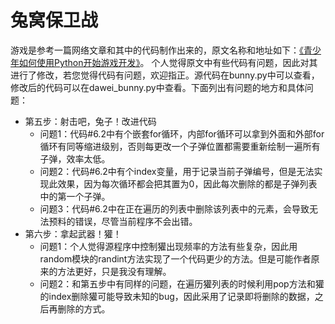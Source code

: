 兔窝保卫战
==========
游戏是参考一篇网络文章和其中的代码制作出来的，原文名称和地址如下：[《青少年如何使用Python开始游戏开发》](http://www.oschina.net/translate/beginning-game-programming-for-teens-with-python)。
个人觉得原文中有些代码有问题，因此对其进行了修改，若您觉得代码有问题，欢迎指正。源代码在bunny.py中可以查看，修改后的代码可以在dawei_bunny.py中查看。下面列出有问题的地方和具体问题：

- 第五步：射击吧，兔子！改进代码
    - 问题1：代码#6.2中有个嵌套for循环，内部for循环可以拿到外面和外部for循环有同等缩进级别，否则每更改一个子弹位置都需要重新绘制一遍所有子弹，效率太低。
    - 问题2：代码#6.2中有个index变量，用于记录当前子弹编号，但是无法实现此效果，因为每次循环都会把其置为0，因此每次删除的都是子弹列表中的第一个子弹。
    - 问题3：代码#6.2中在正在遍历的列表中删除该列表中的元素，会导致无法预料的错误，尽管当前程序不会出错。
- 第六步：拿起武器！獾！
    + 问题1：个人觉得源程序中控制獾出现频率的方法有些复杂，因此用random模块的randint方法实现了一个代码更少的方法。但是可能作者原来的方法更好，只是我没有理解。
    + 问题2：和第五步中有同样的问题，在遍历獾列表的时候利用pop方法和獾的index删除獾可能导致未知的bug，因此采用了记录即将删除的数据，之后再删除的方式。


